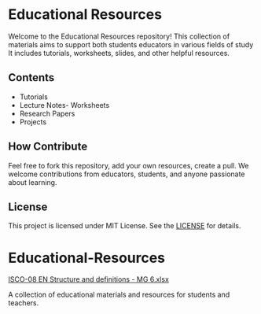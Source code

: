 # Educational Resources
Welcome to the Educational Resources repository! This collection of materials aims to support both students educators in various fields of study It includes tutorials, worksheets, slides, and other helpful resources.

## Contents
- Tutorials
- Lecture Notes- Worksheets
- Research Papers
- Projects

## How Contribute
Feel free to fork this repository, add your own resources, create a pull. We welcome contributions from educators, students, and anyone passionate about learning.

## License
This project is licensed under MIT License. See the [LICENSE](LICENSE) for details.
# Educational-Resources
[ISCO-08 EN Structure and definitions - MG 6.xlsx](https://github.com/user-attachments/files/18271989/ISCO-08.EN.Structure.and.definitions.-.MG.6.xlsx)

A  collection of educational materials and resources for students and teachers.
